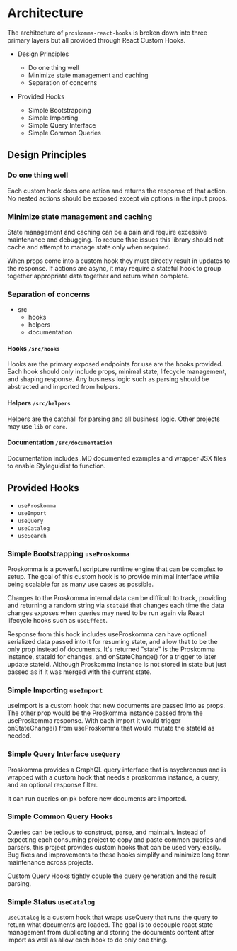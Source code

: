 # Architecture

The architecture of `proskomma-react-hooks` is broken down into three primary layers but all provided through React Custom Hooks.

- Design Principles
  - Do one thing well
  - Minimize state management and caching
  - Separation of concerns

- Provided Hooks
  - Simple Bootstrapping
  - Simple Importing
  - Simple Query Interface
  - Simple Common Queries

## Design Principles

### Do one thing well

Each custom hook does one action and returns the response of that action. No nested actions should be exposed except via options in the input props.

### Minimize state management and caching

State management and caching can be a pain and require excessive maintenance and debugging. To reduce thse issues this library should not cache and attempt to manage state only when required.

When props come into a custom hook they must directly result in updates to the response. If actions are async, it may require a stateful hook to group together appropriate data together and return when complete.

### Separation of concerns

- src
  - hooks
  - helpers
  - documentation

#### Hooks `/src/hooks`

Hooks are the primary exposed endpoints for use are the hooks provided. Each hook should only include props, minimal state, lifecycle management, and shaping response. Any business logic such as parsing should be abstracted and imported from helpers.

#### Helpers `/src/helpers`

Helpers are the catchall for parsing and all business logic. Other projects may use `lib` or `core`.

#### Documentation `/src/documentation`

Documentation includes .MD documented examples and wrapper JSX files to enable Styleguidist to function.

## Provided Hooks

- `useProskomma`
- `useImport`
- `useQuery`
- `useCatalog`
- `useSearch`

### Simple Bootstrapping `useProskomma`

Proskomma is a powerful scripture runtime engine that can be complex to setup. The goal of this custom hook is to provide minimal interface while being scalable for as many use cases as possible.

Changes to the Proskomma internal data can be difficult to track, providing and returning a random string via `stateId` that changes each time the data changes exposes when queries may need to be run again via React lifecycle hooks such as `useEffect`.

Response from this hook includes
useProskomma can have optional serialized data passed into it for resuming state, and allow that to be the only prop instead of documents. It's returned "state" is the Proskomma instance, stateId for changes, and onStateChange() for a trigger to later update stateId. Although Proskomma instance is not stored in state but just passed as if it was merged with the current state.

### Simple Importing `useImport`

useImport is a custom hook that new documents are passed into as props. The other prop would be the Proskomma instance passed from the useProskomma response. With each import it would trigger onStateChange() from useProskomma that would mutate the stateId as needed.

### Simple Query Interface `useQuery`

Proskomma provides a GraphQL query interface that is asychronous and is wrapped with a custom hook that needs a proskomma instance, a query, and an optional response filter.

It can run queries on pk before new documents are imported.

### Simple Common Query Hooks

Queries can be tedious to construct, parse, and maintain. Instead of expecting each consuming project to copy and paste common queries and parsers, this project provides custom hooks that can be used very easily. Bug fixes and improvements to these hooks simplify and minimize long term maintenance across projects.

Custom Query Hooks tightly couple the query generation and the result parsing.

### Simple Status `useCatalog`

`useCatalog` is a custom hook that wraps useQuery that runs the query to return what documents are loaded.
The goal is to decouple react state management from duplicating and storing the documents content after import as well as allow each hook to do only one thing.
